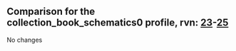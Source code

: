 ## Comparison for the collection_book_schematics0 profile, rvn: [23](https://github.com/PRO100KatYT/FortniteProfileRevisions/tree/main/profiles/collection_book_schematics0/23%20collection_book_schematics0.json)-[25](https://github.com/PRO100KatYT/FortniteProfileRevisions/tree/main/profiles/collection_book_schematics0/25%20collection_book_schematics0.json)

No changes
